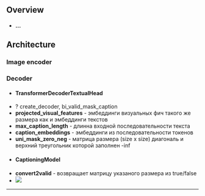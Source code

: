 ## Overview
* #### ...

## Architecture
### Image encoder

### Decoder
* #### TransformerDecoderTextualHead
* ? create_decoder, bi_valid_mask_caption
* **projected_visual_features** - эмбеддинги визуальных фич такого же размера как и эмбеддинги текстов
* **max_caption_length** - длинна входной последовательности текста 
* **caption_embeddings** - эмбеддинги из последовательности токенов
* **uni_mask_zero_neg** - матрица размера (size x size) диагональ и верхний треугольник которой заполнен -inf
* #### CaptioningModel
* **convert2valid** - возвращает матрицу указаного размера из true/false
* <img src="https://i.imgur.com/jDNO51x.png">
* **


